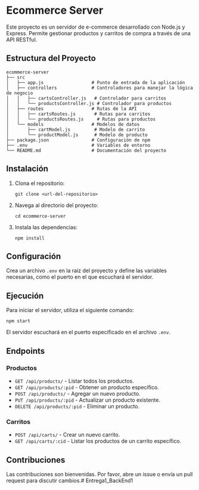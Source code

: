 # Ecommerce Server

Este proyecto es un servidor de e-commerce desarrollado con Node.js y Express. Permite gestionar productos y carritos de compra a través de una API RESTful.

## Estructura del Proyecto

```
ecommerce-server
├── src
│   ├── app.js                  # Punto de entrada de la aplicación
│   ├── controllers             # Controladores para manejar la lógica de negocio
│   │   ├── cartsController.js   # Controlador para carritos
│   │   └── productsController.js # Controlador para productos
│   ├── routes                  # Rutas de la API
│   │   ├── cartsRoutes.js       # Rutas para carritos
│   │   └── productsRoutes.js     # Rutas para productos
│   └── models                  # Modelos de datos
│       ├── cartModel.js         # Modelo de carrito
│       └── productModel.js      # Modelo de producto
├── package.json                # Configuración de npm
├── .env                        # Variables de entorno
└── README.md                   # Documentación del proyecto
```

## Instalación

1. Clona el repositorio:
   ```
   git clone <url-del-repositorio>
   ```
2. Navega al directorio del proyecto:
   ```
   cd ecommerce-server
   ```
3. Instala las dependencias:
   ```
   npm install
   ```

## Configuración

Crea un archivo `.env` en la raíz del proyecto y define las variables necesarias, como el puerto en el que escuchará el servidor.

## Ejecución

Para iniciar el servidor, utiliza el siguiente comando:
```
npm start
```

El servidor escuchará en el puerto especificado en el archivo `.env`.

## Endpoints

### Productos

- `GET /api/products/` - Listar todos los productos.
- `GET /api/products/:pid` - Obtener un producto específico.
- `POST /api/products/` - Agregar un nuevo producto.
- `PUT /api/products/:pid` - Actualizar un producto existente.
- `DELETE /api/products/:pid` - Eliminar un producto.

### Carritos

- `POST /api/carts/` - Crear un nuevo carrito.
- `GET /api/carts/:cid` - Listar los productos de un carrito específico.

## Contribuciones

Las contribuciones son bienvenidas. Por favor, abre un issue o envía un pull request para discutir cambios.# Entrega1_BackEnd1

